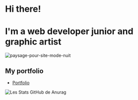 # Hi there! 
# I'm a web developer junior and graphic artist

![paysage-pour-site-mode-nuit](https://user-images.githubusercontent.com/71553460/124590404-62729a00-de5b-11eb-9f9a-2bed77d0abdb.png)


## My portfolio
* [Portfolio](https://magaligarot.github.io/Portfolio/)

![Les Stats GitHub de Anurag](https://github-readme-stats.vercel.app/api?username=magaliGarot&show_icons=true&theme=highcontrast)
